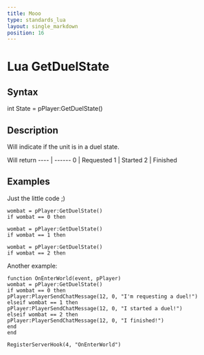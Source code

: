 ```yaml
---
title: Mooo
type: standards_lua
layout: single_markdown
position: 16
---
```


# Lua GetDuelState

## Syntax

int State = pPlayer:GetDuelState()

## Description

Will indicate if the unit is in a duel state.

Will return
---- | ------
0    | Requested
1    | Started
2    | Finished

## Examples

Just the little code ;)

```
wombat = pPlayer:GetDuelState()
if wombat == 0 then
```

```
wombat = pPlayer:GetDuelState()
if wombat == 1 then
```

```
wombat = pPlayer:GetDuelState()
if wombat == 2 then
```

Another example:

```
function OnEnterWorld(event, pPlayer)
wombat = pPlayer:GetDuelState()
if wombat == 0 then
pPlayer:PlayerSendChatMessage(12, 0, "I'm requesting a duel!")
elseif wombat == 1 then
pPlayer:PlayerSendChatMessage(12, 0, "I started a duel!")
elseif wombat == 2 then
pPlayer:PlayerSendChatMessage(12, 0, "I finished!")
end
end
 
RegisterServerHook(4, "OnEnterWorld")
```